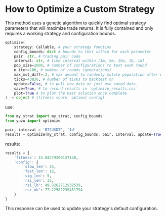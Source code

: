 # How to Optimize a Custom Strategy

This method uses a genetic algorithm to quickly find optimal strategy parameters that will maximize trade returns. It is fully contained and only requires a working strategy and configuration bounds.

```python
optimize(
    strategy: Callable, # your strategy function
    config_bounds: dict # bounds to test within for each parameter
    pair: str, # trading pair code
    interval: str, # time interval within [1m, 5m, 15m, 1h, 1d]
    pop_size=1000, # number of configurations to test each round
    n_iter=100, # number of rounds (generations)
    max_mut_diff=.2, # max amount to randomly mutate population after each round
    ticks=43830, # number of ticks to backtest on
    update=False, # to pull new data or just use saved data
    save=True, # to record results in `optimize_results.csv`
    plot=True # to plot the best solution once complete
) -> object # {fitness score, optimal config}
```

use:

```python
from my_strat import my_strat, config_bounds
from yuzu import optimize

pair, interval = 'BTCUSDT', '1d'
results = optimize(my_strat, config_bounds, pair, interval, update=True)
```

results:

```python
results = {
    'fitness': 15.04279200137148,
    'config': {
        'slow_len': 26,
        'fast_len': 18,
        'sig_len': 5,
        'rsi_len': 33,
        'rsi_lb': 49.8262712932539,
        'rsi_ub': 77.22582235451794
    }
}
```

This response can be used to update your strategy's default configuration.
